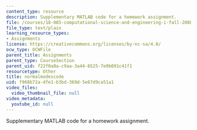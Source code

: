 ```yaml
---
content_type: resource
description: Supplementary MATLAB code for a homework assignment.
file: /courses/18-085-computational-science-and-engineering-i-fall-2008/f968b72adfe1b3bd369d5e67d9ca51a1_normalmodescode.m
file_type: text/plain
learning_resource_types:
- Assignments
license: https://creativecommons.org/licenses/by-nc-sa/4.0/
ocw_type: OCWFile
parent_title: Assignments
parent_type: CourseSection
parent_uid: f22f0a8a-c9aa-3a44-6525-7e9b091c41f1
resourcetype: Other
title: normalmodescode
uid: f968b72a-dfe1-b3bd-369d-5e67d9ca51a1
video_files:
  video_thumbnail_file: null
video_metadata:
  youtube_id: null
---
```

Supplementary MATLAB code for a homework assignment.